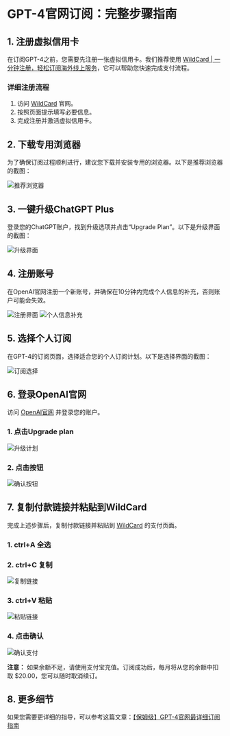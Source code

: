 # GPT-4官网订阅：完整步骤指南

## 1. 注册虚拟信用卡

在订阅GPT-4之前，您需要先注册一张虚拟信用卡。我们推荐使用 [WildCard | 一分钟注册，轻松订阅海外线上服务](https://bbtdd.com/WildCard)，它可以帮助您快速完成支付流程。

### 详细注册流程
1. 访问 [WildCard](https://bbtdd.com/WildCard) 官网。
2. 按照页面提示填写必要信息。
3. 完成注册并激活虚拟信用卡。

## 2. 下载专用浏览器

为了确保订阅过程顺利进行，建议您下载并安装专用的浏览器。以下是推荐浏览器的截图：

![推荐浏览器](https://bbtdd.com/img/5917056200.webp)

## 3. 一键升级ChatGPT Plus

登录您的ChatGPT账户，找到升级选项并点击“Upgrade Plan”。以下是升级界面的截图：

![升级界面](https://bbtdd.com/img/484445366900844.webp)

## 4. 注册账号

在OpenAI官网注册一个新账号，并确保在10分钟内完成个人信息的补充，否则账户可能会失效。

![注册界面](https://bbtdd.com/img/276728071.webp)
![个人信息补充](https://bbtdd.com/img/7862245519921434.webp)

## 5. 选择个人订阅

在GPT-4的订阅页面，选择适合您的个人订阅计划。以下是选择界面的截图：

![订阅选择](https://bbtdd.com/img/34982217.webp)

## 6. 登录OpenAI官网

访问 [OpenAI官网](https://openai.com/) 并登录您的账户。

### 1. 点击Upgrade plan

![升级计划](https://bbtdd.com/img/24691463.webp)

### 2. 点击按钮

![确认按钮](https://bbtdd.com/img/28581875818541.webp)

## 7. 复制付款链接并粘贴到WildCard

完成上述步骤后，复制付款链接并粘贴到 [WildCard](https://bbtdd.com/WildCard) 的支付页面。

### 1. ctrl+A 全选
### 2. ctrl+C 复制
![复制链接](https://bbtdd.com/img/231055459.webp)
### 3. ctrl+V 粘贴
![粘贴链接](https://bbtdd.com/img/711046837.webp)
### 4. 点击确认
![确认支付](https://bbtdd.com/img/412064462355034.webp)

**注意：** 如果余额不足，请使用支付宝充值。订阅成功后，每月将从您的余额中扣取 $20.00，您可以随时取消续订。

## 8. 更多细节

如果您需要更详细的指导，可以参考这篇文章：[【保姆级】GPT-4官网最详细订阅指南](https://lcab-ljj.github.io/2024/08/07/chatGPT4o-register/)